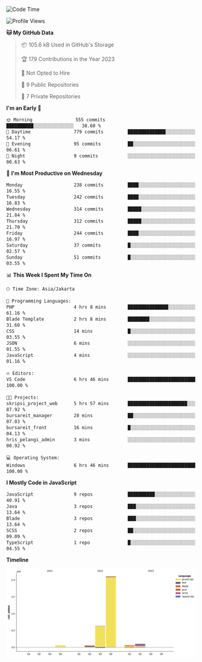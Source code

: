 <!--START_SECTION:waka-->
![Code Time](http://img.shields.io/badge/Code%20Time-119%20hrs%2048%20mins-blue)

![Profile Views](http://img.shields.io/badge/Profile%20Views-0-blue)

**🐱 My GitHub Data** 

> 📦 105.6 kB Used in GitHub's Storage 
 > 
> 🏆 179 Contributions in the Year 2023
 > 
> 🚫 Not Opted to Hire
 > 
> 📜 9 Public Repositories 
 > 
> 🔑 7 Private Repositories 
 > 
**I'm an Early 🐤** 

```text
🌞 Morning                555 commits         ██████████░░░░░░░░░░░░░░░   38.60 % 
🌆 Daytime                779 commits         ██████████████░░░░░░░░░░░   54.17 % 
🌃 Evening                95 commits          ██░░░░░░░░░░░░░░░░░░░░░░░   06.61 % 
🌙 Night                  9 commits           ░░░░░░░░░░░░░░░░░░░░░░░░░   00.63 % 
```
📅 **I'm Most Productive on Wednesday** 

```text
Monday                   238 commits         ████░░░░░░░░░░░░░░░░░░░░░   16.55 % 
Tuesday                  242 commits         ████░░░░░░░░░░░░░░░░░░░░░   16.83 % 
Wednesday                314 commits         █████░░░░░░░░░░░░░░░░░░░░   21.84 % 
Thursday                 312 commits         █████░░░░░░░░░░░░░░░░░░░░   21.70 % 
Friday                   244 commits         ████░░░░░░░░░░░░░░░░░░░░░   16.97 % 
Saturday                 37 commits          █░░░░░░░░░░░░░░░░░░░░░░░░   02.57 % 
Sunday                   51 commits          █░░░░░░░░░░░░░░░░░░░░░░░░   03.55 % 
```


📊 **This Week I Spent My Time On** 

```text
🕑︎ Time Zone: Asia/Jakarta

💬 Programming Languages: 
PHP                      4 hrs 8 mins        ███████████████░░░░░░░░░░   61.16 % 
Blade Template           2 hrs 8 mins        ████████░░░░░░░░░░░░░░░░░   31.60 % 
CSS                      14 mins             █░░░░░░░░░░░░░░░░░░░░░░░░   03.55 % 
JSON                     6 mins              ░░░░░░░░░░░░░░░░░░░░░░░░░   01.55 % 
JavaScript               4 mins              ░░░░░░░░░░░░░░░░░░░░░░░░░   01.16 % 

🔥 Editors: 
VS Code                  6 hrs 46 mins       █████████████████████████   100.00 % 

🐱‍💻 Projects: 
skripsi_project_web      5 hrs 57 mins       ██████████████████████░░░   87.92 % 
bursareit_manager        28 mins             ██░░░░░░░░░░░░░░░░░░░░░░░   07.03 % 
bursareit_front          16 mins             █░░░░░░░░░░░░░░░░░░░░░░░░   04.13 % 
hris_pelangi_admin       3 mins              ░░░░░░░░░░░░░░░░░░░░░░░░░   00.92 % 

💻 Operating System: 
Windows                  6 hrs 46 mins       █████████████████████████   100.00 % 
```

**I Mostly Code in JavaScript** 

```text
JavaScript               9 repos             ██████████░░░░░░░░░░░░░░░   40.91 % 
Java                     3 repos             ███░░░░░░░░░░░░░░░░░░░░░░   13.64 % 
Blade                    3 repos             ███░░░░░░░░░░░░░░░░░░░░░░   13.64 % 
SCSS                     2 repos             ██░░░░░░░░░░░░░░░░░░░░░░░   09.09 % 
TypeScript               1 repo              █░░░░░░░░░░░░░░░░░░░░░░░░   04.55 % 
```



**Timeline**

![Lines of Code chart](https://raw.githubusercontent.com/brstreet2/brstreet2/main/assets/bar_graph.png)


<!--END_SECTION:waka-->
